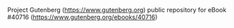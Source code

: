 Project Gutenberg (https://www.gutenberg.org) public repository for eBook #40716 (https://www.gutenberg.org/ebooks/40716)
